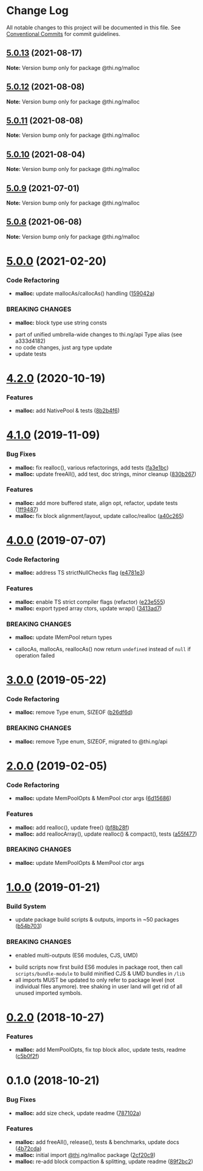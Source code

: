 # Change Log

All notable changes to this project will be documented in this file.
See [Conventional Commits](https://conventionalcommits.org) for commit guidelines.

## [5.0.13](https://github.com/thi-ng/umbrella/compare/@thi.ng/malloc@5.0.12...@thi.ng/malloc@5.0.13) (2021-08-17)

**Note:** Version bump only for package @thi.ng/malloc





## [5.0.12](https://github.com/thi-ng/umbrella/compare/@thi.ng/malloc@5.0.11...@thi.ng/malloc@5.0.12) (2021-08-08)

**Note:** Version bump only for package @thi.ng/malloc





## [5.0.11](https://github.com/thi-ng/umbrella/compare/@thi.ng/malloc@5.0.10...@thi.ng/malloc@5.0.11) (2021-08-08)

**Note:** Version bump only for package @thi.ng/malloc





## [5.0.10](https://github.com/thi-ng/umbrella/compare/@thi.ng/malloc@5.0.9...@thi.ng/malloc@5.0.10) (2021-08-04)

**Note:** Version bump only for package @thi.ng/malloc





## [5.0.9](https://github.com/thi-ng/umbrella/compare/@thi.ng/malloc@5.0.8...@thi.ng/malloc@5.0.9) (2021-07-01)

**Note:** Version bump only for package @thi.ng/malloc





## [5.0.8](https://github.com/thi-ng/umbrella/compare/@thi.ng/malloc@5.0.7...@thi.ng/malloc@5.0.8) (2021-06-08)

**Note:** Version bump only for package @thi.ng/malloc





# [5.0.0](https://github.com/thi-ng/umbrella/compare/@thi.ng/malloc@4.2.6...@thi.ng/malloc@5.0.0) (2021-02-20)


### Code Refactoring

* **malloc:** update mallocAs/callocAs() handling ([159042a](https://github.com/thi-ng/umbrella/commit/159042ab4ca90db3d0e3879b61e9b0b2d203362a))


### BREAKING CHANGES

* **malloc:** block type use string consts

- part of unified umbrella-wide changes to thi.ng/api Type alias
  (see a333d4182)
- no code changes, just arg type update
- update tests





# [4.2.0](https://github.com/thi-ng/umbrella/compare/@thi.ng/malloc@4.1.26...@thi.ng/malloc@4.2.0) (2020-10-19)


### Features

* **malloc:** add NativePool & tests ([8b2b4f6](https://github.com/thi-ng/umbrella/commit/8b2b4f6629bf0be5d1bf538b15973298474d0f8d))





# [4.1.0](https://github.com/thi-ng/umbrella/compare/@thi.ng/malloc@4.0.5...@thi.ng/malloc@4.1.0) (2019-11-09)

### Bug Fixes

* **malloc:** fix realloc(), various refactorings, add tests ([fa3e1bc](https://github.com/thi-ng/umbrella/commit/fa3e1bcff26f553d845d2145ed7c8f9238b796bd))
* **malloc:** update freeAll(), add test, doc strings, minor cleanup ([830b267](https://github.com/thi-ng/umbrella/commit/830b267f8bf3f050ea5914b7e9f8ba539dcd0c4e))

### Features

* **malloc:** add more buffered state, align opt, refactor, update tests ([1ff9487](https://github.com/thi-ng/umbrella/commit/1ff9487980645315e77df02af651ff442288f1a9))
* **malloc:** fix block alignment/layout, update calloc/realloc ([a40c265](https://github.com/thi-ng/umbrella/commit/a40c265708fc6e66bef5a700b436569106f81e31))

# [4.0.0](https://github.com/thi-ng/umbrella/compare/@thi.ng/malloc@3.0.0...@thi.ng/malloc@4.0.0) (2019-07-07)

### Code Refactoring

* **malloc:** address TS strictNullChecks flag ([e4781e3](https://github.com/thi-ng/umbrella/commit/e4781e3))

### Features

* **malloc:** enable TS strict compiler flags (refactor) ([e23e555](https://github.com/thi-ng/umbrella/commit/e23e555))
* **malloc:** export typed array ctors, update wrap() ([3413ad7](https://github.com/thi-ng/umbrella/commit/3413ad7))

### BREAKING CHANGES

* **malloc:** update IMemPool return types

- callocAs, mallocAs, reallocAs() now return `undefined` instead of
  `null` if operation failed

# [3.0.0](https://github.com/thi-ng/umbrella/compare/@thi.ng/malloc@2.0.10...@thi.ng/malloc@3.0.0) (2019-05-22)

### Code Refactoring

* **malloc:** remove Type enum, SIZEOF ([b26df6d](https://github.com/thi-ng/umbrella/commit/b26df6d))

### BREAKING CHANGES

* **malloc:** remove Type enum, SIZEOF, migrated to @thi.ng/api

# [2.0.0](https://github.com/thi-ng/umbrella/compare/@thi.ng/malloc@1.0.1...@thi.ng/malloc@2.0.0) (2019-02-05)

### Code Refactoring

* **malloc:** update MemPoolOpts & MemPool ctor args ([6d15686](https://github.com/thi-ng/umbrella/commit/6d15686))

### Features

* **malloc:** add realloc(), update free() ([bf8b28f](https://github.com/thi-ng/umbrella/commit/bf8b28f))
* **malloc:** add reallocArray(), update realloc() & compact(), tests ([a55f477](https://github.com/thi-ng/umbrella/commit/a55f477))

### BREAKING CHANGES

* **malloc:** update MemPoolOpts & MemPool ctor args

# [1.0.0](https://github.com/thi-ng/umbrella/compare/@thi.ng/malloc@0.2.1...@thi.ng/malloc@1.0.0) (2019-01-21)

### Build System

* update package build scripts & outputs, imports in ~50 packages ([b54b703](https://github.com/thi-ng/umbrella/commit/b54b703))

### BREAKING CHANGES

* enabled multi-outputs (ES6 modules, CJS, UMD)

- build scripts now first build ES6 modules in package root, then call
  `scripts/bundle-module` to build minified CJS & UMD bundles in `/lib`
- all imports MUST be updated to only refer to package level
  (not individual files anymore). tree shaking in user land will get rid of
  all unused imported symbols.

# [0.2.0](https://github.com/thi-ng/umbrella/compare/@thi.ng/malloc@0.1.1...@thi.ng/malloc@0.2.0) (2018-10-27)

### Features

* **malloc:** add MemPoolOpts, fix top block alloc, update tests, readme ([c5b0f2f](https://github.com/thi-ng/umbrella/commit/c5b0f2f))

# 0.1.0 (2018-10-21)

### Bug Fixes

* **malloc:** add size check, update readme ([787102a](https://github.com/thi-ng/umbrella/commit/787102a))

### Features

* **malloc:** add freeAll(), release(), tests & benchmarks, update docs ([4b72cda](https://github.com/thi-ng/umbrella/commit/4b72cda))
* **malloc:** initial import [@thi](https://github.com/thi).ng/malloc package ([2cf20c9](https://github.com/thi-ng/umbrella/commit/2cf20c9))
* **malloc:** re-add block compaction & splitting, update readme ([89f2bc2](https://github.com/thi-ng/umbrella/commit/89f2bc2))
